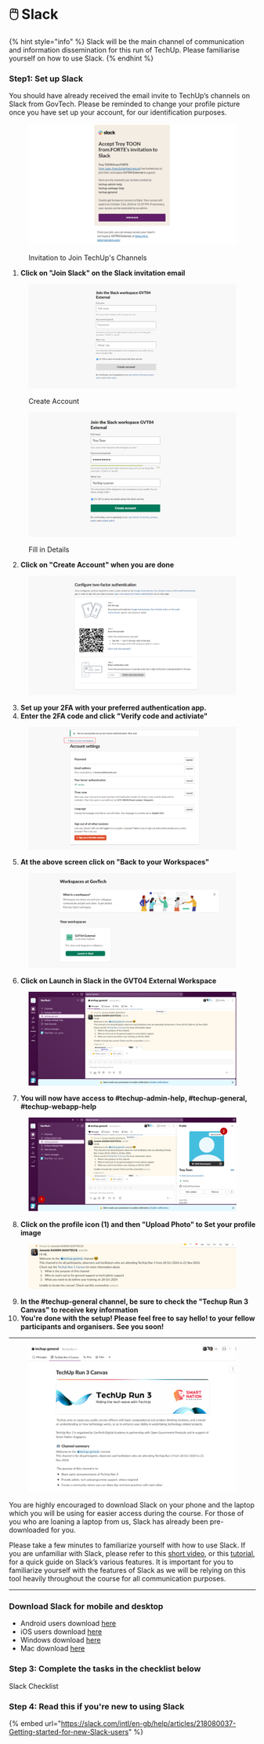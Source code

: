 # 🖱️ Slack

{% hint style="info" %}
Slack will be the main channel of communication and information dissemination for this run of TechUp. Please familiarise yourself on how to use Slack.
{% endhint %}

### Step1: Set up Slack

You should have already received the email invite to TechUp’s channels on Slack from GovTech. Please be reminded to change your profile picture once you have set up your account, for our identification purposes.

<figure><img src="../../.gitbook/assets/image (1).png" alt=""><figcaption><p>Invitation to Join TechUp's Channels</p></figcaption></figure>

1. **Click on "Join Slack" on the Slack invitation email**

<figure><img src="../../.gitbook/assets/image (1) (1).png" alt=""><figcaption><p>Create Account</p></figcaption></figure>

<figure><img src="../../.gitbook/assets/image (2).png" alt=""><figcaption><p>Fill in Details</p></figcaption></figure>

2. **Click on "Create Account" when you are done**

<figure><img src="../../.gitbook/assets/image (3).png" alt=""><figcaption></figcaption></figure>

3. **Set up your 2FA with your preferred authentication app.**
4. **Enter the 2FA code and click "Verify code and activiate"**

<figure><img src="../../.gitbook/assets/image (4).png" alt=""><figcaption></figcaption></figure>

5. **At the above screen click on "Back to your Workspaces"**

<figure><img src="../../.gitbook/assets/image (5).png" alt=""><figcaption></figcaption></figure>

6. **Click on Launch in Slack in the GVT04 External Workspace**

<figure><img src="../../.gitbook/assets/image (6).png" alt=""><figcaption></figcaption></figure>

7. **You will now have access to #techup-admin-help, #techup-general, #techup-webapp-help**

<figure><img src="../../.gitbook/assets/image (7).png" alt=""><figcaption></figcaption></figure>

8. **Click on the profile icon (1) and then "Upload Photo" to Set your profile image**

<figure><img src="../../.gitbook/assets/image (8).png" alt=""><figcaption></figcaption></figure>

9. **In the #techup-general channel, be sure to check the "Techup Run 3 Canvas" to receive key information**
10. **You're done with the setup! Please feel free to say hello! to your fellow participants and organisers. See you soon!**

***

<figure><img src="../../.gitbook/assets/image.png" alt=""><figcaption></figcaption></figure>

You are highly encouraged to download Slack on your phone and the laptop which you will be using for easier access during the course. For those of you who are loaning a laptop from us, Slack has already been pre-downloaded for you.

Please take a few minutes to familiarize yourself with how to use Slack. If you are unfamiliar with Slack, please refer to this [short video](https://www.youtube.com/watch?v=FTuOS8E1LZk), or this [tutorial](https://slack.com/intl/en-gb/help/articles/360059928654-How-to-use-Slack--your-quick-start-guide), for a quick guide on Slack’s various features. It is important for you to familiarize yourself with the features of Slack as we will be relying on this tool heavily throughout the course for all communication purposes.



***

### Download Slack for mobile and desktop

* Android users download [here](https://play.google.com/store/apps/details?id=com.Slack\&pli=1)
* iOS users download [here](https://itunes.apple.com/app/slack-app/id618783545?ls=1\&mt=8)
* Windows download [here](https://slack.com/intl/en-gb/downloads/windows)
* Mac download [here](https://slack.com/intl/en-gb/downloads/mac)

### Step 3: Complete the tasks in the checklist below

Slack Checklist

### Step 4: Read this if you're new to using Slack

{% embed url="https://slack.com/intl/en-gb/help/articles/218080037-Getting-started-for-new-Slack-users" %}
